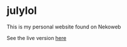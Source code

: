# julylol
This is my personal website found on Nekoweb

See the live version [here](https://july.lol)
